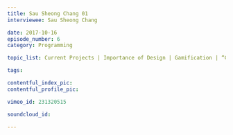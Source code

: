 ```yaml
---
title: Sau Sheong Chang 01
interviewee: Sau Sheong Chang

date: 2017-10-16
episode_number: 6
category: Programming

topic_list: Current Projects | Importance of Design | Gamification | “Codefather” Origins

tags:

contentful_index_pic:
contentful_profile_pic:

vimeo_id: 231320515

soundcloud_id:

---
```

